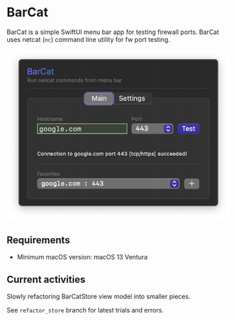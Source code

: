 # BarCat

BarCat is a simple SwiftUI menu bar app for testing firewall ports. BarCat uses netcat (`nc`) command line utility for fw port testing.

![BarCat](Screenshots/BarCat.png)

## Requirements

- Minimum macOS version: macOS 13 Ventura

## Current activities 

Slowly refactoring BarCatStore view model into smaller pieces.

See `refactor_store` branch for latest trials and errors.